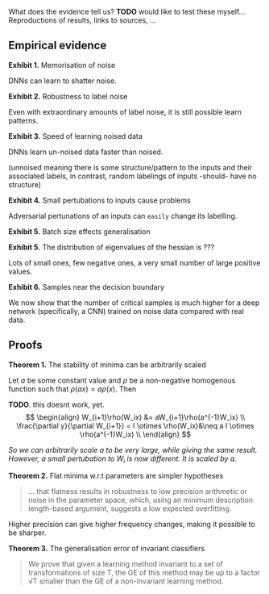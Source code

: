 What does the evidence tell us?
__TODO__ would like to test these myself...
Reproductions of results, links to sources, ...

## Empirical evidence

__Exhibit 1.__ Memorisation of noise

DNNs can learn to shatter noise.

__Exhibit 2.__ Robustness to label noise

Even with extraordinary amounts of label noise, it is still possible learn patterns.

__Exhibit 3.__ Speed of learning noised data

DNNs learn un-noised data faster than noised.

(unnoised meaning there is some structure/pattern to the inputs and their associated labels, in contrast, random labelings of inputs -should- have no structure)

__Exhibit 4.__ Small pertubations to inputs cause problems

Adversarial pertunations of an inputs can `easily` change its labelling.

__Exhibit 5.__ Batch size effects generalisation



<!-- Potential qualms with this evidence.
- How does training time effect this?
- What about learning rate?
- Is that just due to batch norm?
 -->


__Exhibit 5.__ The distribution of eigenvalues of the hessian is ???

Lots of small ones, few negative ones, a very small number of large positive values.

__Exhibit 6.__ Samples near the decision boundary

We now show that the number of critical samples is much higher for a deep network (specifically, a CNN) trained on noise data compared with real data.
<!-- What about other adversarial perturbations? -->

## Proofs

__Theorem 1.__ The stability of minima can be arbitrarily scaled

Let $a$ be some constant value and $\rho$ be a non-negative homogenous function such that $\rho(ax) = a\rho(x)$. Then

__TODO__. this doesnt work, yet.
$$
\begin{align}
W_{i+1}\rho(W_ix) &= aW_{i+1}\rho(a^{-1}W_ix)  \\
\frac{\partial y}{\partial W_{i+1}} = I \otimes \rho(W_ix)&\neq a I \otimes \rho(a^{-1}W_ix) \\
\end{align}
$$

_So we can arbitrarily scale a to be very large, while giving the same result. However, a small pertubation to_ $W_i$ _is now different. It is scaled by a._

<!-- But the key question is what sort of minima does SGD tend to settle on? So what if they can be arbitrarily scaled, they arent in reality. -->

<!-- But wait a minute. For everything we make more sensitive, we have to make something else less sensitive, so the distribution of sensitivity over all parameters is conserved? -->

<!-- Doesnt actually apply to NNs. bias screws up proof -->

__Theorem 2.__ Flat minima w.r.t parameters are simpler hypotheses

> ... that flatness results in robustness to low precision arithmetic or noise in the parameter space, which, using an minimum description length-based argument, suggests a low expected overfitting.

Higher precision can give higher frequency changes, making it possible to be sharper.

<!-- A lot of these conjectures state that it must be a cts flat minima. Why? Discts could also work? -->


__Theorem 3.__ The generalisation error of invariant classifiers

> We prove that given a learning method invariant to a set of transformations of size T, the GE of this method may be up to a factor √T smaller than the GE of a non-invariant learning method.
